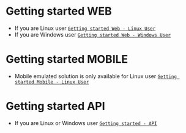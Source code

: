 # Getting started WEB
    
- If you are Linux user 
    [`Getting started Web - Linux User`](docs/web/README_Linux.md)
- If you are Windows user
    [`Getting started Web - Windows User`](docs/web/README_Windows.md)
	
# Getting started MOBILE

- Mobile emulated solution is only available for Linux user
    [`Getting started Mobile - Linux User`](docs/mobile/README_Linux.md)
	
# Getting started API
    
- If you are Linux or Windows user
    [`Getting started - API`](docs/api/README.md)
